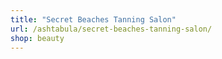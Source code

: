 ```yaml
---
title: "Secret Beaches Tanning Salon"
url: /ashtabula/secret-beaches-tanning-salon/
shop: beauty
---
```

